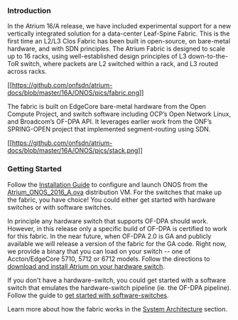 ### Introduction

In the Atrium 16/A release, we have included experimental support for a new vertically integrated solution for a data-center Leaf-Spine Fabric. This is the first time an L2/L3 Clos Fabric has been built in open-source, on bare-metal hardware, and with SDN principles. The Atrium Fabric is designed to scale up to 16 racks, using well-established design principles of L3 down-to-the-ToR switch, where packets are L2 switched within a rack, and L3 routed across racks. 

[[https://github.com/onfsdn/atrium-docs/blob/master/16A/ONOS/pics/fabric.png]]

The fabric is built on EdgeCore bare-metal hardware from the Open Compute Project, and switch software including OCP’s Open Network Linux, and Broadcom’s OF-DPA API. It leverages earlier work from the ONF’s SPRING-OPEN project that implemented segment-routing using SDN. 

[[https://github.com/onfsdn/atrium-docs/blob/master/16A/ONOS/pics/stack.png]]


### Getting Started

Follow the [Installation Guide](https://github.com/onfsdn/atrium-docs/wiki/Installation-Guide-ONOS-Based-Fabric-16A) to configure and launch ONOS from the [Atrium_ONOS_2016_A.ova](https://github.com/onfsdn/atrium-docs/wiki) distribution VM.
For the switches that make up the fabric, you have choice! You could either get started with hardware switches or with software switches. 

In principle any hardware switch that supports OF-DPA should work. However, in this release only a specific build of OF-DPA is certified to work for this fabric. In the near future, when OF-DPA 2.0 is GA and publicly available we will release a version of the fabric for the GA code. Right now, we provide a binary that you can load on your switch -- one of Accton/EdgeCore 5710, 5712 or 6712 models. Follow the directions to [download and install Atrium on your hardware switch](https://github.com/onfsdn/atrium-docs/wiki/Software-Install-ONOS-Fabric-16A).

If you don't have a hardware-switch, you could get started with a software switch that emulates the hardware-switch pipeline (ie. the OF-DPA pipeline). Follow the guide to [get started with software-switches](https://github.com/onfsdn/atrium-docs/wiki/Software-Install-ONOS-Fabric-16A).

Learn more about how the fabric works in the [System Architecture](https://github.com/onfsdn/atrium-docs/wiki/System-Architecture-ONOS-Based-Fabric-16A) section.


